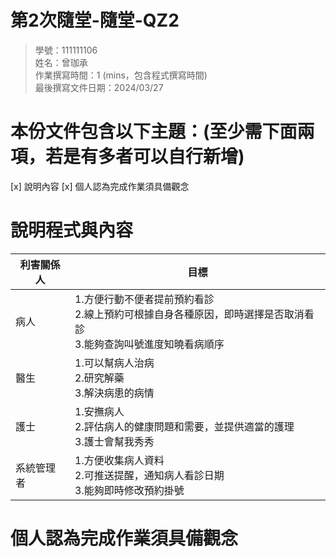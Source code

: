 # 第2次隨堂-隨堂-QZ2
>
>學號：111111106
><br />
>姓名：曾珈承
><br />
>作業撰寫時間：1 (mins，包含程式撰寫時間)
><br />
>最後撰寫文件日期：2024/03/27
>

# 本份文件包含以下主題：(至少需下面兩項，若是有多者可以自行新增)
[x] 說明內容
[x] 個人認為完成作業須具備觀念

# 說明程式與內容
|  利害關係人 | 目標  |
|  ----  | ----  |
| 病人 | 1.方便行動不便者提前預約看診<br/> 2.線上預約可根據自身各種原因，即時選擇是否取消看診<br/> 3.能夠查詢叫號進度知曉看病順序 |
| 醫生 | 1.可以幫病人治病<br/> 2.研究解藥<br/> 3.解決病患的病情 |
| 護士 | 1.安撫病人<br/> 2.評估病人的健康問題和需要，並提供適當的護理<br/>3.護士會幫我秀秀
| 系統管理者 | 1.方便收集病人資料<br/> 2.可推送提醒，通知病人看診日期<br/> 3.能夠即時修改預約掛號 |

# 個人認為完成作業須具備觀念
